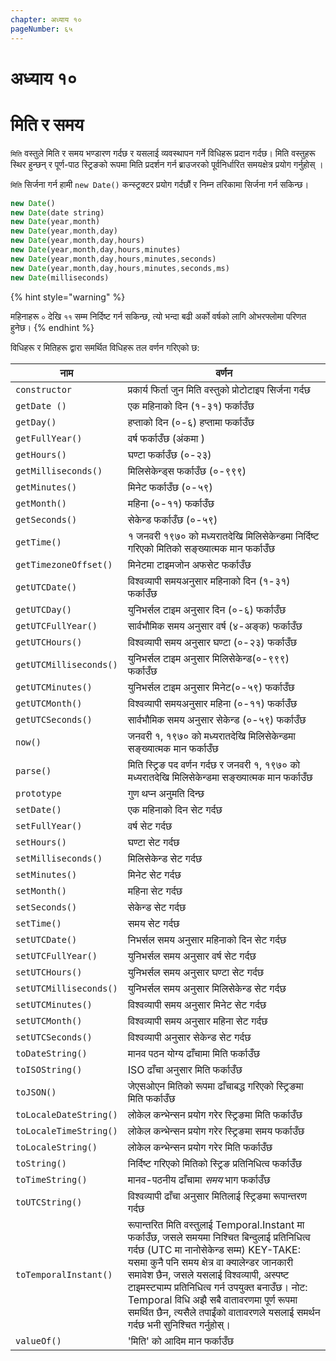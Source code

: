 ```yaml
---
chapter: अध्याय १०
pageNumber: ६५
---
```

# अध्याय १०
# मिति र समय

`मिति` वस्तुले मिति र समय भण्डारण गर्दछ र यसलाई व्यवस्थापन गर्ने विधिहरू प्रदान गर्दछ। मिति वस्तुहरू स्थिर हुन्छन् र पूर्ण-पाठ स्ट्रिङको रूपमा मिति प्रदर्शन गर्न ब्राउजरको पूर्वनिर्धारित समयक्षेत्र प्रयोग गर्नुहोस् ।

`मिति` सिर्जना गर्न हामी `new Date()` कन्स्ट्रक्टर प्रयोग गर्दछौं र निम्न तरिकामा सिर्जना गर्न सकिन्छ।

```javascript
new Date()
new Date(date string)
new Date(year,month)
new Date(year,month,day)
new Date(year,month,day,hours)
new Date(year,month,day,hours,minutes)
new Date(year,month,day,hours,minutes,seconds)
new Date(year,month,day,hours,minutes,seconds,ms)
new Date(milliseconds)
```

{% hint style="warning" %}

महिनाहरू `०` देखि `११` सम्म निर्दिष्ट गर्न सकिन्छ, त्यो भन्दा बढी अर्को वर्षको लागि ओभरफ्लोमा परिणत हुनेछ।
{% endhint %}

विधिहरू र मितिहरू द्वारा समर्थित विधिहरू तल वर्णन गरिएको छ:

| नाम | वर्णन |
| ---------------------- | ----------------------------------------------------------------------------------------------- |
| `constructor` | प्रकार्य फिर्ता जुन मिति वस्तुको प्रोटोटाइप सिर्जना गर्दछ                       |
| `getDate ()` | एक महिनाको दिन (१-३१) फर्काउँछ  |
| `getDay()`| हप्ताको दिन (०-६) हप्तामा फर्काउँछ  |
| `getFullYear()` | वर्ष फर्काउँछ (अंकमा ) |
| `getHours()` | घण्टा फर्काउँछ (०-२३) |
| `getMilliseconds()` | मिलिसेकेन्ड्स फर्काउँछ (०-९९९) |
| `getMinutes()` | मिनेट फर्काउँछ (०-५९) |
| `getMonth()` |  महिना (०-११) फर्काउँछ |
| `getSeconds()` | सेकेन्ड फर्काउँछ (०-५९) |
| `getTime()`   | १ जनवरी १९७० को मध्यरातदेखि मिलिसेकेन्डमा निर्दिष्ट गरिएको मितिको सङ्ख्यात्मक मान फर्काउँछ         |
| `getTimezoneOffset()`  | मिनेटमा टाइमजोन अफसेट फर्काउँछ                                                              |
| `getUTCDate()`         |  विश्वव्यापी समयअनुसार महिनाको दिन (१-३१) फर्काउँछ                                   |
| `getUTCDay()`          | युनिभर्सल टाइम अनुसार दिन (०-६) फर्काउँछ                                               |
| `getUTCFullYear()`     | सार्वभौमिक समय अनुसार वर्ष (४-अङ्क) फर्काउँछ                                          |
|`getUTCHours()`        | विश्वव्यापी समय अनुसार घण्टा (०-२३) फर्काउँछ                                             |
| `getUTCMilliseconds()` | युनिभर्सल टाइम अनुसार मिलिसेकेन्ड(०-९९९) फर्काउँछ                                    |
| `getUTCMinutes()`      |  युनिभर्सल टाइम अनुसार मिनेट(०-५९) फर्काउँछ                                          |
| `getUTCMonth()`        | विश्वव्यापी समयअनुसार महिना (०-११) फर्काउँछ                                           |
| `getUTCSeconds()`      | सार्वभौमिक समय अनुसार सेकेन्ड (०-५९) फर्काउँछ                                          |
| `now()`                | जनवरी १, १९७० को मध्यरातदेखि मिलिसेकेन्डमा सङ्ख्यात्मक मान फर्काउँछ               |
| `parse()`              | मिति स्ट्रिङ पद वर्णन गर्दछ र जनवरी १, १९७० को मध्यरातदेखि मिलिसेकेन्डमा सङ्ख्यात्मक मान फर्काउँछ |
| `prototype`            | गुण थप्न अनुमति दिन्छ                                                                        |
| `setDate()`            | एक महिनाको दिन सेट गर्दछ                                                                         |
| `setFullYear()`        | वर्ष सेट गर्दछ                                                                                   |
| `setHours()`           | घण्टा सेट गर्दछ                                                                                   |
| `setMilliseconds()`    | मिलिसेकेन्ड सेट गर्दछ                                                                           |
| `setMinutes()`         | मिनेट सेट गर्दछ                                                                                |
| `setMonth()`           | महिना सेट गर्दछ                                                                                  |
| `setSeconds()`         | सेकेन्ड सेट गर्दछ                                                                                 |
| `setTime()`            | समय सेट गर्दछ                                                         |
| `setUTCDate()`         | निभर्सल समय अनुसार महिनाको दिन सेट गर्दछ  |
| `setUTCFullYear()`     | युनिभर्सल समय अनुसार वर्ष सेट गर्दछ                                                   |
| `setUTCHours()`        | युनिभर्सल समय अनुसार घण्टा सेट गर्दछ                          |
| `setUTCMilliseconds()` | युनिभर्सल समय अनुसार मिलिसेकेन्ड सेट गर्दछ  |
| `setUTCMinutes()`      | विश्वव्यापी समय अनुसार मिनेट सेट गर्दछ|
| `setUTCMonth()`        | विश्वव्यापी समय अनुसार महिना सेट गर्दछ                            |
| `setUTCSeconds()`      | विश्वव्यापी अनुसार सेकेन्ड सेट गर्दछ|
| `toDateString()`       | मानव पठन योग्य ढाँचामा मिति फर्काउँछ|
| `toISOString()`        | ISO ढाँचा अनुसार मिति फर्काउँछ |
| `toJSON()`             | जेएसओएन मितिको रूपमा ढाँचाबद्ध गरिएको स्ट्रिङमा मिति फर्काउँछ                                          |
| `toLocaleDateString()` | लोकेल कन्भेन्सन प्रयोग गरेर स्ट्रिङमा मिति फर्काउँछ                                           |
| `toLocaleTimeString()` | लोकेल कन्भेन्सन प्रयोग गरेर स्ट्रिङमा समय फर्काउँछ                                           |
| `toLocaleString()`     | लोकेल कन्भेन्सन प्रयोग गरेर मिति फर्काउँछ                                                           |
| `toString()`           | निर्दिष्ट गरिएको मितिको स्ट्रिङ प्रतिनिधित्व फर्काउँछ                                             |
| `toTimeString()`       | मानव-पठनीय ढाँचामा _समय_ भाग फर्काउँछ                                       |
| `toUTCString()`        | विश्वव्यापी ढाँचा अनुसार मितिलाई स्ट्रिङमा रूपान्तरण गर्दछ                                   |
| `toTemporalInstant()`  | रूपान्तरित मिति वस्तुलाई Temporal.Instant मा फर्काउँछ, जसले समयमा निश्चित बिन्दुलाई प्रतिनिधित्व गर्दछ (UTC मा नानोसेकेन्ड सम्म) KEY-TAKE: यसमा कुनै पनि समय क्षेत्र वा क्यालेन्डर जानकारी समावेश छैन, जसले यसलाई विश्वव्यापी, अस्पष्ट टाइमस्ट्याम्प प्रतिनिधित्व गर्न उपयुक्त बनाउँछ। नोट: Temporal विधि अझै सबै वातावरणमा पूर्ण रूपमा समर्थित छैन, त्यसैले तपाईंको वातावरणले यसलाई समर्थन गर्दछ भनी सुनिश्चित गर्नुहोस्।                     |
| `valueOf()`            | 'मिति' को आदिम मान फर्काउँछ                                                           |

